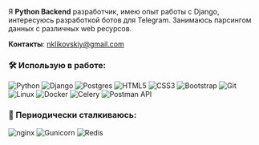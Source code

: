 Я **Python Backend** разработчик, имею опыт работы с Django, интересуюсь разработкой ботов для Telegram.
Занимаюсь парсингом данных с различных web ресурсов.

**Контакты**: nklikovskiy@gmail.com

### 🛠️ Использую в работе:

![Python](https://img.shields.io/badge/python-3670A0?style=for-the-badge&logo=python&logoColor=ffdd54)
![Django](https://img.shields.io/badge/django-%23092E20.svg?style=for-the-badge&logo=django&logoColor=white)
![Postgres](https://img.shields.io/badge/postgres-%23316192.svg?style=for-the-badge&logo=postgresql&logoColor=white)
![HTML5](https://img.shields.io/badge/html5-%23E34F26.svg?style=for-the-badge&logo=html5&logoColor=white)
![CSS3](https://img.shields.io/badge/css3-%231572B6.svg?style=for-the-badge&logo=css3&logoColor=white)
![Bootstrap](https://img.shields.io/badge/bootstrap-%23563D7C.svg?style=for-the-badge&logo=bootstrap&logoColor=white)
![Git](https://img.shields.io/badge/git-%23F05033.svg?style=for-the-badge&logo=git&logoColor=white)
![Linux](https://img.shields.io/badge/Linux-FCC624?style=for-the-badge&logo=linux&logoColor=black)
![Docker](https://img.shields.io/badge/Docker-03c6fc?style=for-the-badge&logo=docker&logoColor=white)
![Celery](https://img.shields.io/badge/Celery-2fd45b?style=for-the-badge&logo=celery&logoColor=white)
![Postman API](https://img.shields.io/badge/Postman_API-f58225?style=for-the-badge&logo=Postman&logoColor=white)


### 🔧 Периодически сталкиваюсь:
<img src="https://img.shields.io/badge/nginx-%23009639.svg?style=for-the-badge&logo=nginx&logoColor=white" alt="nginx" /> <img src="https://img.shields.io/badge/gunicorn-%298729.svg?style=for-the-badge&logo=gunicorn&logoColor=white" alt="Gunicorn" /> <img src="https://img.shields.io/badge/Redis-%23F05033.svg?style=for-the-badge&logo=redis&logoColor=white" alt="Redis" />



<!--
**Klikovskiy/klikovskiy** is a ✨ _special_ ✨ repository because its `README.md` (this file) appears on your GitHub profile.
## 😎 Немного о себе
* 👀 Люблю учится и практиковаться [Codewars](https://www.codewars.com/users/Klikovskiy), [Stepik](https://stepik.org/users/613186191);
* 🤖 «Загружаю» знания отсюда [Stepik](https://stepik.org/), [Real Python](https://realpython.com/). Изучаю множество тематических книг и документации;
* 📚 Книги, которые повлияли на меня: Sapiens: Краткая история человечества (Юваль Ной Харари), Разумный инвестор (Бенджамин Грэм), Ненасильственное Общение (Маршал Розенберг).

Here are some ideas to get you started:

- 🔭 I’m currently working on ...
- 🌱 I’m currently learning ...
- 👯 I’m looking to collaborate on ...
- 🤔 I’m looking for help with ...
- 💬 Ask me about ...
- 📫 How to reach me: ...
- 😄 Pronouns: ...
- ⚡ Fun fact: ...
-->
